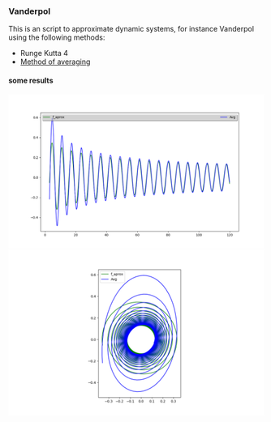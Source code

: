 ### Vanderpol

This is an script to approximate dynamic systems, 
for instance  Vanderpol using the following methods:

 - Runge Kutta 4 
 - [Method of averaging](https://en.wikipedia.org/wiki/Method_of_averaging)

#### some results

<img src="images/aprox_1.png"/>
<img src="images/aprox_2.png"/>
